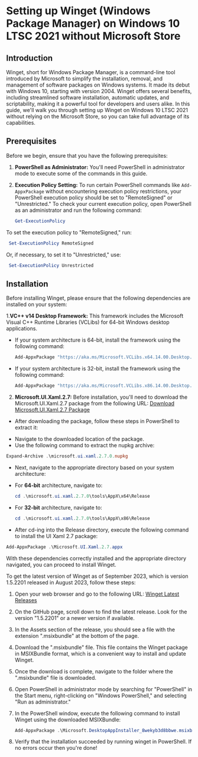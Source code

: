 # Setting up Winget (Windows Package Manager) on Windows 10 LTSC 2021 without Microsoft Store

## Introduction

Winget, short for Windows Package Manager, is a command-line tool introduced by Microsoft to simplify the installation, removal, and management of software packages on Windows systems. It made its debut with Windows 10, starting with version 2004. Winget offers several benefits, including streamlined software installation, automatic updates, and scriptability, making it a powerful tool for developers and users alike. In this guide, we'll walk you through setting up Winget on Windows 10 LTSC 2021 without relying on the Microsoft Store, so you can take full advantage of its capabilities.

## Prerequisites

Before we begin, ensure that you have the following prerequisites:

1. **PowerShell as Administrator:** You'll need PowerShell in administrator mode to execute some of the commands in this guide. 

2. **Execution Policy Setting:** To run certain PowerShell commands like `Add-AppxPackage` without encountering execution policy restrictions, your PowerShell execution policy should be set to "RemoteSigned" or "Unrestricted." To check your current execution policy, open PowerShell as an administrator and run the following command:

   ```powershell
   Get-ExecutionPolicy
To set the execution policy to "RemoteSigned," run:
```powershell
 Set-ExecutionPolicy RemoteSigned
```
Or, if necessary, to set it to "Unrestricted," use:
```powershell
 Set-ExecutionPolicy Unrestricted
```
  
  
 ## Installation
Before installing Winget, please ensure that the following dependencies are installed on your system: 

1.**VC++ v14 Desktop Framework:** This framework includes the Microsoft Visual C++ Runtime Libraries (VCLibs) for 64-bit Windows desktop applications.
* If your system architecture is 64-bit, install the framework using the following command:
    ```powershell
    Add-AppxPackage "https://aka.ms/Microsoft.VCLibs.x64.14.00.Desktop.appx"
    ```
 * If your system architecture is 32-bit, install the framework using the following command:
    ```powershell
    Add-AppxPackage "https://aka.ms/Microsoft.VCLibs.x86.14.00.Desktop.appx"
    ```
2. **Microsoft.UI.Xaml.2.7:** Before installation, you'll need to download the Microsoft.UI.Xaml.2.7 package from the following URL:
     [Download Microsoft.UI.Xaml.2.7 Package](https://www.nuget.org/api/v2/package/Microsoft.UI.Xaml/2.7.0) 

* After downloading the package, follow these steps in PowerShell to extract it:
- Navigate to the downloaded location of the package.
- Use the following command to extract the nupkg archive:
```powershell
Expand-Archive .\microsoft.ui.xaml.2.7.0.nupkg
```
* Next, navigate to the appropriate directory based on your system architecture:
- For **64-bit** architecture, navigate to:
    ```powershell
    cd .\microsoft.ui.xaml.2.7.0\tools\AppX\x64\Release
    ```
- For **32-bit** architecture, navigate to:
    ```powershell
    cd .\microsoft.ui.xaml.2.7.0\tools\AppX\x86\Release
    ```  
* After cd-ing into the Release directory, execute the following command to install the UI Xaml 2.7 package:
```powershell
Add-AppxPackage .\Microsoft.UI.Xaml.2.7.appx
```
With these dependencies correctly installed and the appropriate directory navigated, you can proceed to install Winget.

To get the latest version of Winget as of September 2023, which is version 1.5.2201 released in August 2023, follow these steps:

1. Open your web browser and go to the following URL:
   [Winget Latest Releases](https://github.com/microsoft/winget-cli/releases/latest)

2. On the GitHub page, scroll down to find the latest release. Look for the version "1.5.2201" or a newer version if available.

3. In the Assets section of the release, you should see a file with the extension ".msixbundle" at the bottom of the page.

4. Download the ".msixbundle" file. This file contains the Winget package in MSIXBundle format, which is a convenient way to install and update Winget.

5. Once the download is complete, navigate to the folder where the ".msixbundle" file is downloaded.

6. Open PowerShell in administrator mode by searching for "PowerShell" in the Start menu, right-clicking on "Windows PowerShell," and selecting "Run as administrator."

7. In the PowerShell window, execute the following command to install Winget using the downloaded MSIXBundle:
    ```powershell
    Add-AppxPackage .\Microsoft.DesktopAppInstaller_8wekyb3d8bbwe.msixbundle
    ```
8.    Verify that the installation succeeded by running winget in PowerShell. If no errors occur then you're done!
